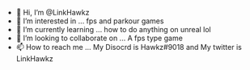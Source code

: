 - 👋 Hi, I’m @LinkHawkz
- 👀 I’m interested in ... fps and parkour games
- 🌱 I’m currently learning ... how to do anything on unreal lol
- 💞️ I’m looking to collaborate on ... A fps type game
- 📫 How to reach me ... My Disocrd is Hawkz#9018 and My twitter is LinkHawkz

<!---
LinkHawkz/LinkHawkz is a ✨ special ✨ repository because its `README.md` (this file) appears on your GitHub profile.
You can click the Preview link to take a look at your changes.
--->
